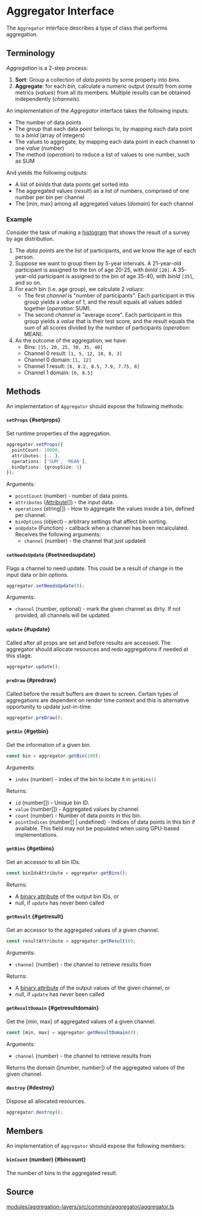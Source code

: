 # Aggregator Interface

The `Aggregator` interface describes a type of class that performs aggregation.

## Terminology

_Aggregation_ is a 2-step process:

1. **Sort**: Group a collection of _data points_ by some property into _bins_.
2. **Aggregate**: for each _bin_, calculate a numeric output (_result_) from some metrics (_values_) from all its members. Multiple results can be obtained independently (_channels_).

An implementation of the _Aggregator_ interface takes the following inputs:
- The number of data points
- The group that each data point belongs to, by mapping each data point to a _binId_ (array of integers)
- The values to aggregate, by mapping each data point in each channel to one _value_ (number)
- The method (_operation_) to reduce a list of values to one number, such as SUM

And yields the following outputs:
- A list of _binIds_ that data points get sorted into
- The aggregated values (_result_) as a list of numbers, comprised of one number per bin per channel
- The [min, max] among all aggregated values (_domain_) for each channel

### Example

Consider the task of making a [histogram](https://en.wikipedia.org/wiki/Histogram) that shows the result of a survey by age distribution.

1. The _data points_ are the list of participants, and we know the age of each person.
2. Suppose we want to group them by 5-year intervals. A 21-year-old participant is assigned to the bin of age 20-25, with _binId_ `[20]`. A 35-year-old participant is assigned to the bin of age 35-40, with _binId_ `[35]`, and so on.
3. For each bin (i.e. age group), we calculate 2 _values_:
    + The first _channel_ is "number of participants". Each participant in this group yields a _value_ of 1, and the result equals all values added together (_operation_: SUM).
    + The second _channel_ is "average score". Each participant in this group yields a _value_ that is their test score, and the result equals the sum of all scores divided by the number of participants (_operation_: MEAN).
4. As the outcome of the aggregation, we have:
    + Bins: `[15, 20, 25, 30, 35, 40]`
    + Channel 0 result: `[1, 5, 12, 10, 8, 3]`
    + Channel 0 domain: `[1, 12]`
    + Channel 1 result: `[6, 8.2, 8.5, 7.9, 7.75, 8]`
    + Channel 1 domain: `[6, 8.5]`


## Methods

An implementation of `Aggregator` should expose the following methods:

#### `setProps` {#setprops}

Set runtime properties of the aggregation.

```ts
aggregator.setProps({
  pointCount: 10000,
  attributes: {...},
  operations: ['SUM', 'MEAN'],
  binOptions: {groupSize: 5}
});
```

Arguments:
- `pointCount` (number) - number of data points.
- `attributes` ([Attribute](../core/attribute.md)[]) - the input data.
- `operations` (string[]) - How to aggregate the values inside a bin, defined per channel.
- `binOptions` (object) - arbitrary settings that affect bin sorting.
- `onUpdate` (Function) - callback when a channel has been recalculated. Receives the following arguments:
    + `channel` (number) - the channel that just updated

#### `setNeedsUpdate` {#setneedsupdate}

Flags a channel to need update. This could be a result of change in the input data or bin options.

```ts
aggregator.setNeedsUpdate(0);
```

Arguments:
- `channel` (number, optional) - mark the given channel as dirty. If not provided, all channels will be updated.

#### `update` {#update}

Called after all props are set and before results are accessed. The aggregator should allocate resources and redo aggregations if needed at this stage.

```ts
aggregator.update();
```

#### `preDraw` {#predraw}

Called before the result buffers are drawn to screen. Certain types of aggregations are dependent on render time context and this is alternative opportunity to update just-in-time.

```ts
aggregator.preDraw();
```

#### `getBin` {#getbin}

Get the information of a given bin.

```ts
const bin = aggregator.getBin(100);
```

Arguments:
- `index` (number) - index of the bin to locate it in `getBins()`

Returns:
- `id` (number[]) - Unique bin ID.
- `value` (number[]) - Aggregated values by channel.
- `count` (number) - Number of data points in this bin.
- `pointIndices` (number[] | undefined) - Indices of data points in this bin if available. This field may not be populated when using GPU-based implementations.

#### `getBins` {#getbins}

Get an accessor to all bin IDs.

```ts
const binIdsAttribute = aggregator.getBins();
```

Returns:
- A [binary attribute](../core/layer.md#dataattributes) of the output bin IDs, or
- null, if `update` has never been called

#### `getResult` {#getresult}

Get an accessor to the aggregated values of a given channel.

```ts
const resultAttribute = aggregator.getResult(0);
```

Arguments:
- `channel` (number) - the channel to retrieve results from

Returns:
- A [binary attribute](../core/layer.md#dataattributes) of the output values of the given channel, or
- null, if `update` has never been called

#### `getResultDomain` {#getresultdomain}

Get the [min, max] of aggregated values of a given channel.

```ts
const [min, max] = aggregator.getResultDomain(0);
```

Arguments:
- `channel` (number) - the channel to retrieve results from

Returns the domain ([number, number]) of the aggregated values of the given channel.

#### `destroy` {#destroy}

Dispose all allocated resources.

```ts
aggregator.destroy();
```


## Members

An implementation of `Aggregator` should expose the following members:

#### `binCount` (number) {#bincount}

The number of bins in the aggregated result.

## Source

[modules/aggregation-layers/src/common/aggregator/aggregator.ts](https://github.com/visgl/deck.gl/tree/9.2-release/modules/aggregation-layers/src/common/aggregator/aggregator.ts)
